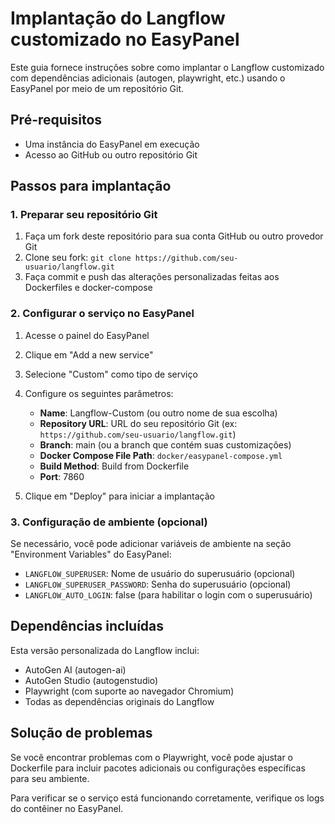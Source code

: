 # Implantação do Langflow customizado no EasyPanel

Este guia fornece instruções sobre como implantar o Langflow customizado com dependências adicionais (autogen, playwright, etc.) usando o EasyPanel por meio de um repositório Git.

## Pré-requisitos

- Uma instância do EasyPanel em execução
- Acesso ao GitHub ou outro repositório Git

## Passos para implantação

### 1. Preparar seu repositório Git

1. Faça um fork deste repositório para sua conta GitHub ou outro provedor Git
2. Clone seu fork: `git clone https://github.com/seu-usuario/langflow.git`
3. Faça commit e push das alterações personalizadas feitas aos Dockerfiles e docker-compose

### 2. Configurar o serviço no EasyPanel

1. Acesse o painel do EasyPanel
2. Clique em "Add a new service"
3. Selecione "Custom" como tipo de serviço
4. Configure os seguintes parâmetros:
   - **Name**: Langflow-Custom (ou outro nome de sua escolha)
   - **Repository URL**: URL do seu repositório Git (ex: `https://github.com/seu-usuario/langflow.git`)
   - **Branch**: main (ou a branch que contém suas customizações)
   - **Docker Compose File Path**: `docker/easypanel-compose.yml`
   - **Build Method**: Build from Dockerfile
   - **Port**: 7860

5. Clique em "Deploy" para iniciar a implantação

### 3. Configuração de ambiente (opcional)

Se necessário, você pode adicionar variáveis de ambiente na seção "Environment Variables" do EasyPanel:

- `LANGFLOW_SUPERUSER`: Nome de usuário do superusuário (opcional)
- `LANGFLOW_SUPERUSER_PASSWORD`: Senha do superusuário (opcional)
- `LANGFLOW_AUTO_LOGIN`: false (para habilitar o login com o superusuário)

## Dependências incluídas

Esta versão personalizada do Langflow inclui:

- AutoGen AI (autogen-ai)
- AutoGen Studio (autogenstudio)
- Playwright (com suporte ao navegador Chromium)
- Todas as dependências originais do Langflow

## Solução de problemas

Se você encontrar problemas com o Playwright, você pode ajustar o Dockerfile para incluir pacotes adicionais ou configurações específicas para seu ambiente.

Para verificar se o serviço está funcionando corretamente, verifique os logs do contêiner no EasyPanel.